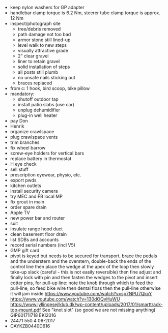 - keep nylon washers for GP adapter
- handlebar clamp torque is 6.2 Nm, steerer tube clamp torque is approx. 12 Nm
- inspect/photograph site
    - tree/debris removed
    - path damage not too bad
    - armor stone still lined-up
    - level walk to new steps
    - visually attractive grade
    - 2" clear gravel
    - liner to retain gravel
    - solid installation of steps
    - all posts still plumb
    - no‎ unsafe nails sticking out
    - braces replaced
- from c: 1 hook, bird scoop, bike pillow
- mandatory:
    - shutoff outdoor tap
    - install patio slabs (use car)
    - unplug dehumidifier
    - plug-in well heater
- pay Don
- Henrik
- organize crawlspace
- plug crawlspace vents
- trim branches
- fix wheel barrow
- screw-eye holders for vertical bars
- replace battery in thermostat
- H eye check
- sell stuff
- prescription eyewear, physio, etc.
- export pwds
- kitchen outlets
- install security camera
- try MEC and FB local MP
- fix grout in main
- order spare drain
- Apple TV
- new power bar and router
- suit
- insulate range hood duct
- clean basement floor drain
- list SDBs and accounts
- record serial numbers (incl V5)
- GMP gift card
- pivot is keyed but needs to be secured for transport, brace the pedals and the understern and the overstern, double-back the ends of the control line then place the wedge at the apex of the loop then slowly take-up slack (careful - this is not easily reversible) then fine adjust and finally lock with pin and then fasten the wedges to the pivot and insert cotter pins, for pull-up line: note the knob through which to feed the pull-line, so feed bike wire then dental floss then the pull-line otherwise it will jam inside https://www.youtube.com/watch?v=sp7NPU7QkoY https://www.youtube.com/watch?v=130dOQvHuWU https://www.jyllingesejlklub.dk/wp-content/uploads/2017/01/smarttrack-top-mount.pdf See "knot slot" (so good we are not missing anything) GIP60171I718 EKI2016
- 24471 550.4 06-2017
- CAYKZB0440D616
